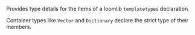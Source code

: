 Provides type details for the items of a loomlib `templatetypes` declaration.

Container types like `Vector` and `Dictionary` declare the strict type of their members.
